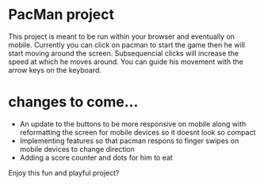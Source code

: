 # PacMan project

This project is meant to be run within your browser and eventually on mobile. Currently you can click on pacman to start the game then he will start moving around the screen. Subsequencial clicks will increase the speed at which he moves around. You can guide his movement with the arrow keys on the keyboard.

# changes to come...

<ul>
<li> An update to the buttons to be more responsive on mobile along with reformatting the screen for mobile devices so it doesnt look so compact</li>
<li> Implementing features so that pacman respons to finger swipes on mobile devices to change direction</li>
<li> Adding a score counter and dots for him to eat</li>
</ul>

Enjoy this fun and playful project?
